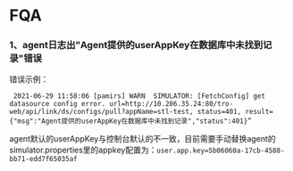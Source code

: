 # FQA

### 1、agent日志出"Agent提供的userAppKey在数据库中未找到记录"错误

错误示例：

```aidl
 2021-06-29 11:58:06 [pamirs] WARN  SIMULATOR: [FetchConfig] get datasource config error. url=http://10.206.35.24:80/tro-web/api/link/ds/configs/pull?appName=stl-test, status=401, result={"msg":"Agent提供的userAppKey在数据库中未找到记录","status":401}”
```

agent默认的userAppKey与控制台默认的不一致，目前需要手动替换agent的simulator.properties里的appkey配置为：``user.app.key=5b06060a-17cb-4588-bb71-edd7f65035af``
